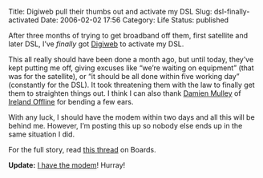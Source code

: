 Title: Digiweb pull their thumbs out and activate my DSL
Slug: dsl-finally-activated
Date: 2006-02-02 17:56
Category: Life
Status: published

After three months of trying to get broadband off them, first satellite and later DSL, I’ve _finally_ got [Digiweb](http://www.digiweb.ie/) to activate my DSL.

This all really should have been done a month ago, but until today, they’ve kept putting me off, giving excuses like “we’re waiting on equipment” (that was for the satellite), or “it should be all done within five working day” (constantly for the DSL). It took threatening them with the law to finally get them to straighten things out. I think I can also thank [Damien Mulley](http://mulley.net/) of [Ireland Offline](http://www.irelandoffline.org/) for bending a few ears.

With any luck, I should have the modem within two days and all this will be behind me. However, I’m posting this up so nobody else ends up in the same situation I did.

For the full story, read [this thread](http://boards.ie/vbulletin/showthread.php?t=2054883830) on Boards.

**Update:** [I have the modem]({filename}dsl-modem-arrives.md)! Hurray!

